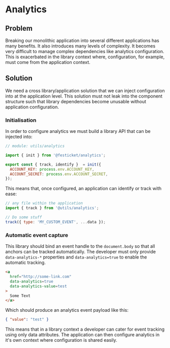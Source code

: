 # Analytics


## Problem
Breaking our monolithic application into several different applications has many benefits. It also introduces many levels of complexity.
It becomes very difficult to manage complex dependencies like analytics configuration.
This is exacerbated in the library context where, configuration, for example, must come from the application context.

## Solution
We need a cross library/application solution that we can inject configuration into at the application level.
This solution must not leak into the component structure such that library dependencies become unusable without application configuration.

### Initialisation
In order to configure analytics we must build a library API that can be injected into:

```js
// module: utils/analytics

import { init } from '@festicket/analytics';

export const { track, identify }  = init({
  ACCOUNT_KEY: process.env.ACCOUNT_KEY,
  ACCOUNT_SECRET: process.env.ACCOUNT_SECRET,
});
```

This means that, once configured, an application can identify or track with ease:

```js
// any file within the application
import { track } from '@utils/analytics';

// Do some stuff
track({ type: 'MY_CUSTOM_EVENT', ...data });
```

### Automatic event capture
This library should bind an event handle to the `document.body` so that all anchors can be tracked automatically.
The developer must only provide `data-analytics-*` properties and `data-analytics=true` to enable the automatic tracking.

```html
<a
  href="http://some-link.com"
  data-analytics=true
  data-analytics-value=test
>
  Some Text
</a>
```

Which should produce an analytics event payload like this:

```json
{ "value": "test" }
```

This means that in a library context a developer can cater for event tracking using only data attributes.
The application can then configure analytics in it's own context where configuration is shared easily.

